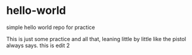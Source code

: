 # hello-world
simple hello world repo for practice

This is just some practice and all that, leaning little by little like the pistol always says. 
 this is edit 2

